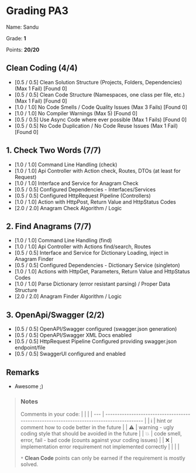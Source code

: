 # Grading PA3

Name: Sandu

Grade: **1**

Points: **20/20**

## Clean Coding (4/4)

- [0.5 / 0.5] Clean Solution Structure (Projects, Folders, Dependencies) (Max 1 Fail) [Found 0]
- [0.5 / 0.5] Clean Code Structure (Namespaces, one class per file, etc.) (Max 1 Fail) [Found 0]
- [1.0 / 1.0] No Code Smells / Code Quality Issues (Max 3 Fails) [Found 0]
- [1.0 / 1.0] No Compiler Warnings (Max 5) [Found 0]
- [0.5 / 0.5] Use Async Code where ever possible (Max 1 Fails) [Found 0]
- [0.5 / 0.5] No Code Duplication / No Code Reuse Issues (Max 1 Fail) [Found 0]

## 1. Check Two Words (7/7)

- [1.0 / 1.0] Command Line Handling (check)
- [1.0 / 1.0] Api Controller with Action check, Routes, DTOs (at least for Request)
- [1.0 / 1.0] Interface and Service for Anagram Check
- [0.5 / 0.5] Configured Dependencies - Interfaces/Services
- [0.5 / 0.5] Configured HttpRequest Pipeline (Controllers)
- [1.0 / 1.0] Action with HttpPost, Return Value and HttpStatus Codes
- [2.0 / 2.0] Anagram Check Algorithm / Logic

## 2. Find Anagrams (7/7)

- [1.0 / 1.0] Command Line Handling (find)
- [1.0 / 1.0] Api Controller with Actions find/search, Routes
- [0.5 / 0.5] Interface and Service for Dictionary Loading, inject in Anagram Finder
- [0.5 / 0.5] Configured Dependencies - Dictionary Service (singleton)
- [1.0 / 1.0] Actions with HttpGet, Parameters, Return Value and HttpStatus Codes
- [1.0 / 1.0] Parse Dictionary (error resistant parsing) / Proper Data Structure
- [2.0 / 2.0] Anagram Finder Algorithm / Logic

## 3. OpenApi/Swagger (2/2)

- [0.5 / 0.5] OpenAPI/Swagger configured (swagger.json generation)
- [0.5 / 0.5] OpenAPI/Swagger XML Docs enabled
- [0.5 / 0.5] HttpRequest Pipeline Configured providing swagger.json endpoint/file
- [0.5 / 0.5] SwaggerUI configured and enabled

## Remarks

- Awesome ;)

> ### Notes
>
> Comments in your code:
> |     |                                                                                          |
> | --- | ---------------------------------------------------------------------------------------- |
> |  ℹ️  | hint or comment how to code better in the future                                          |
> | ⚠️ | warning - ugly coding style that should be avoided in the future                          |
> | 💥 | code smell, error, fail -  bad code (counts against your coding issues)                   |
> | ❌ | implementation error requirement not implemented correctly                                  |
> |    |                                                                                            |
>
> `*` **Clean Code** points can only be earned if the requirement is mostly solved.
> &nbsp;
